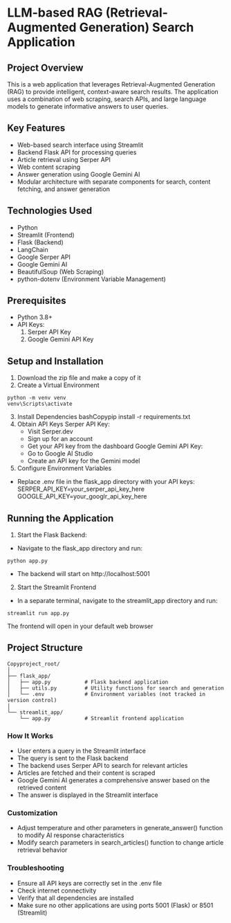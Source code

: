 # LLM-based RAG (Retrieval-Augmented Generation) Search Application

## Project Overview
This is a web application that leverages Retrieval-Augmented Generation (RAG) to provide intelligent, context-aware search results. The application uses a combination of web scraping, search APIs, and large language models to generate informative answers to user queries.

## Key Features
- Web-based search interface using Streamlit
- Backend Flask API for processing queries
- Article retrieval using Serper API
- Web content scraping
- Answer generation using Google Gemini AI
- Modular architecture with separate components for search, content fetching, and answer generation

## Technologies Used
- Python
- Streamlit (Frontend)
- Flask (Backend)
- LangChain
- Google Serper API
- Google Gemini AI
- BeautifulSoup (Web Scraping)
- python-dotenv (Environment Variable Management)

## Prerequisites
- Python 3.8+
- API Keys:
  1. Serper API Key
  2. Google Gemini API Key

## Setup and Installation

1. Download the zip file and make a copy of it
2. Create a Virtual Environment
```
python -m venv venv
venv\Scripts\activate
```
3. Install Dependencies
bashCopypip install -r requirements.txt
4. Obtain API Keys
   Serper API Key:
   - Visit Serper.dev
   - Sign up for an account
   - Get your API key from the dashboard
   Google Gemini API Key:
   - Go to Google AI Studio
   - Create an API key for the Gemini model
5. Configure Environment Variables
- Replace .env file in the flask_app directory with your API keys:
   SERPER_API_KEY=your_serper_api_key_here
   GOOGLE_API_KEY=your_googlr_api_key_here

## Running the Application

1. Start the Flask Backend: 
- Navigate to the flask_app directory and run:
```
python app.py
```
- The backend will start on http://localhost:5001
2. Start the Streamlit Frontend
- In a separate terminal, navigate to the streamlit_app directory and run:
```
streamlit run app.py
```
The frontend will open in your default web browser

## Project Structure

```
Copyproject_root/
│
├── flask_app/
│   ├── app.py           # Flask backend application
│   ├── utils.py         # Utility functions for search and generation
│   └── .env             # Environment variables (not tracked in version control)
│
└── streamlit_app/
    └── app.py           # Streamlit frontend application
```

### How It Works

- User enters a query in the Streamlit interface
- The query is sent to the Flask backend
- The backend uses Serper API to search for relevant articles
- Articles are fetched and their content is scraped
- Google Gemini AI generates a comprehensive answer based on the retrieved content
- The answer is displayed in the Streamlit interface

### Customization

- Adjust temperature and other parameters in generate_answer() function to modify AI response characteristics
- Modify search parameters in search_articles() function to change article retrieval behavior

### Troubleshooting

- Ensure all API keys are correctly set in the .env file
- Check internet connectivity
- Verify that all dependencies are installed
- Make sure no other applications are using ports 5001 (Flask) or 8501 (Streamlit)
